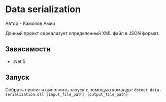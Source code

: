 ﻿# Data serialization

Автор - Камолов Амир

Данный проект сереализует определенный XML файл в JSON формат.

## Зависимости

- .Net 5

## Запуск
Собрать проект и выполнить запуск с помощью команды: 
`dotnet data-serialization.dll [input_file_path] [output_file_path]`
